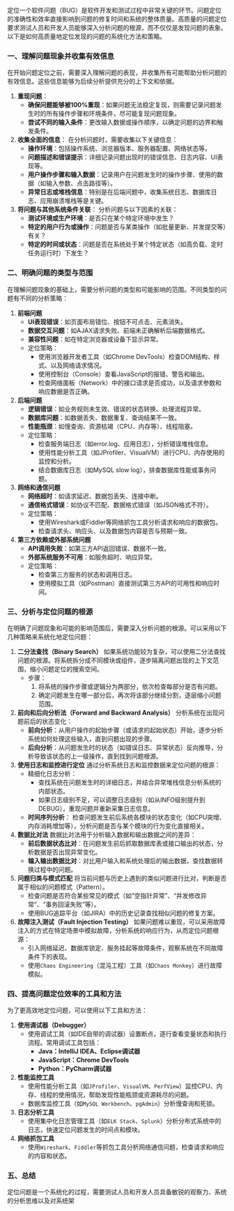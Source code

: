 定位一个软件问题（BUG）是软件开发和测试过程中非常关键的环节。问题定位的准确性和效率直接影响到问题的修复时间和系统的整体质量。高质量的问题定位要求测试人员和开发人员能够深入分析问题的根源，而不仅仅是发现问题的表象。以下是如何高质量地定位发现的问题的系统化方法和策略。

### 一、理解问题现象并收集有效信息

在开始问题定位之前，需要深入理解问题的表现，并收集所有可能帮助分析问题的有效信息。这些信息能够为后续分析提供充分的上下文和依据。

1. **重现问题**：
   - **确保问题能够被100%重现**：如果问题无法稳定复现，则需要记录问题发生时的所有操作步骤和环境条件，尽可能复现问题现象。
   - **尝试不同的输入条件**：更改输入数据或操作顺序，以确定问题的边界和触发条件。
2. **收集全面的信息**： 在分析问题时，需要收集以下关键信息：
   - **操作环境**：包括操作系统、浏览器版本、服务器配置、网络状态等。
   - **问题描述和错误提示**：详细记录问题出现时的错误信息、日志内容、UI表现等。
   - **用户操作步骤和输入数据**：记录用户在问题发生时的操作步骤、使用的数据（如输入参数、点击路径等）。
   - **异常日志或堆栈信息**：特别是在后端问题中，收集系统日志、数据库日志、应用崩溃堆栈等是关键。
3. **将问题与其他系统条件关联**： 分析问题与以下因素的关联：
   - **测试环境或生产环境**：是否只在某个特定环境中发生？
   - **特定的用户行为或操作**：问题是否与某类操作（如批量更新、并发提交等）有关？
   - **特定的时间或状态**：问题是否在系统处于某个特定状态（如高负载、定时任务运行时）下发生？

### 二、明确问题的类型与范围

在理解问题现象的基础上，需要分析问题的类型和可能影响的范围。不同类型的问题有不同的分析策略：

1. **前端问题**
   - **UI表现错误**：如页面布局错位、按钮不可点击、元素消失。
   - **数据交互问题**：如AJAX请求失败、前端未正确解析后端数据格式。
   - **兼容性问题**：如在特定浏览器或设备下显示异常。
   - 定位策略：
     - 使用浏览器开发者工具（如Chrome DevTools）检查DOM结构、样式、以及网络请求情况。
     - 使用控制台（Console）查看JavaScript的报错、警告和输出。
     - 检查网络面板（Network）中的接口请求是否成功，以及请求参数和响应数据是否正确。
2. **后端问题**
   - **逻辑错误**：如业务规则未生效、错误的状态转换、处理流程异常。
   - **数据库问题**：如数据丢失、数据重复、查询结果不一致。
   - **性能瓶颈**：如慢查询、资源枯竭（CPU、内存等）、线程阻塞。
   - 定位策略：
     - 检查服务端日志（如error.log、应用日志），分析错误堆栈信息。
     - 使用性能分析工具（如JProfiler、VisualVM）进行CPU、内存使用的监控和分析。
     - 结合数据库日志（如MySQL slow log），排查数据库性能或事务问题。
3. **网络和通信问题**
   - **网络超时**：如请求延迟、数据包丢失、连接中断。
   - **通信格式错误**：如协议不匹配、数据格式错误（如JSON格式不符）。
   - 定位策略：
     - 使用Wireshark或Fiddler等网络抓包工具分析请求和响应的数据包。
     - 检查请求头、响应头、以及数据包内容是否与预期一致。
4. **第三方依赖或外部系统问题**
   - **API调用失败**：如第三方API返回错误、数据不一致。
   - **外部系统服务不可用**：如服务超时、响应异常。
   - 定位策略：
     - 检查第三方服务的状态和调用日志。
     - 使用模拟工具（如Postman）直接测试第三方API的可用性和响应时间。

### 三、分析与定位问题的根源

在明确了问题现象和可能的影响范围后，需要深入分析问题的根源。可以采用以下几种策略来系统化地定位问题：

1. **二分法查找（Binary Search）** 如果系统功能较为复杂，可以使用二分法查找问题的根源。将系统拆分成不同模块或组件，逐步隔离问题出现的上下文范围，缩小问题定位的搜索空间。
   - 步骤：
     1. 将系统的操作步骤或逻辑分为两部分，依次检查每部分是否有问题。
     2. 确定问题发生在哪一部分后，再次将该部分继续分割，逐层缩小问题范围。
2. **前向和后向分析法（Forward and Backward Analysis）** 分析系统在出现问题前后的状态变化：
   - **前向分析**：从用户操作的起始步骤（或请求的起始状态）开始，逐步分析系统如何处理这些输入，直到问题出现的步骤。
   - **后向分析**：从问题发生时的状态（如错误日志、异常状态）反向推导，分析导致该状态的上一级操作，直到找到问题根源。
3. **使用日志和监控进行定位** 通过分析系统日志和监控数据来定位问题的根源：
   - 精细化日志分析：
     - 查找系统在问题发生时的详细日志，并结合异常堆栈信息分析系统的内部状态。
     - 如果日志级别不足，可以调整日志级别（如从INFO级别提升到DEBUG），重现问题并重新采集日志信息。
   - **时间序列分析**： 检查问题发生前后系统各模块的状态变化（如CPU突增、内存消耗增加等），分析问题是否与某个模块的行为变化直接相关。
4. **数据比对法** 数据比对法用于分析输入数据和输出数据之间的差异：
   - **前后数据状态比对**：在问题发生前后抓取数据库表或接口输出的状态，分析数据是否出现异常变化。
   - **输入输出数据比对**：对比用户输入和系统处理后的输出数据，查找数据转换过程中的问题。
5. **问题归类与模式匹配** 将当前问题与历史上遇到的类似问题进行比对，判断是否属于相似的问题模式（Pattern）。
   - 检查问题是否符合某些常见的模式（如“空指针异常”、“并发修改异常”、“事务回滚失败”等）。
   - 使用BUG追踪平台（如JIRA）中的历史记录查找相似问题的修复方案。
6. **故障注入测试（Fault Injection Testing）** 如果问题难以重现，可以采用故障注入的方式在特定场景中模拟故障，分析系统的响应行为，从而定位问题根源：
   - 引入网络延迟、数据库锁定、服务挂起等故障条件，观察系统在不同故障条件下的表现。
   - 使用`Chaos Engineering`（混沌工程）工具（如`Chaos Monkey`）进行故障模拟。

### 四、提高问题定位效率的工具和方法

为了更高效地定位问题，可以使用以下工具和方法：

1. **使用调试器（Debugger）**
   - 使用调试工具（如IDE自带的调试器）设置断点，逐行查看变量状态和执行流程。常用调试工具包括：
     - **Java：IntelliJ IDEA、Eclipse调试器**
     - **JavaScript：Chrome DevTools**
     - **Python：PyCharm调试器**
2. **性能监控工具**
   - 使用性能分析工具（如`JProfiler`、`VisualVM`、`PerfView`）监控CPU、内存、线程的使用情况，帮助发现性能瓶颈或资源耗尽的问题。
   - 数据库监控工具（如`MySQL Workbench`、`pgAdmin`）分析慢查询和死锁。
3. **日志分析工具**
   - 使用集中化日志管理工具（如`ELK Stack`、`Splunk`）分析分布式系统中的日志，快速定位问题发生的时间点和模块。
4. **网络抓包工具**
   - 使用`Wireshark`、`Fiddler`等抓包工具分析网络通信问题，检查请求和响应的内容和状态。

### 五、总结

定位问题是一个系统化的过程，需要测试人员和开发人员具备敏锐的观察力、系统的分析思维以及对系统架